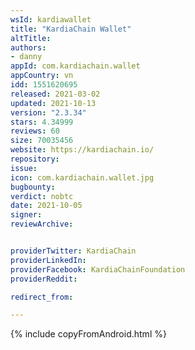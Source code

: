 ```yaml
---
wsId: kardiawallet
title: "KardiaChain Wallet"
altTitle: 
authors:
- danny
appId: com.kardiachain.wallet
appCountry: vn
idd: 1551620695
released: 2021-03-02
updated: 2021-10-13
version: "2.3.34"
stars: 4.34999
reviews: 60
size: 70035456
website: https://kardiachain.io/
repository: 
issue: 
icon: com.kardiachain.wallet.jpg
bugbounty: 
verdict: nobtc
date: 2021-10-05
signer: 
reviewArchive:


providerTwitter: KardiaChain
providerLinkedIn: 
providerFacebook: KardiaChainFoundation
providerReddit: 

redirect_from:

---
```


{% include copyFromAndroid.html %}
